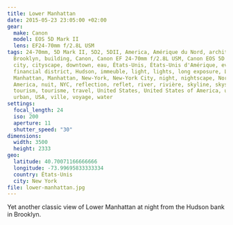 ```yaml
---
title: Lower Manhattan
date: 2015-05-23 23:05:00 +02:00
gear:
  make: Canon
  model: EOS 5D Mark II
  lens: EF24-70mm f/2.8L USM
tags: 24-70mm, 5D Mark II, 5D2, 5DII, America, Amérique du Nord, architecture,
  Brooklyn, building, Canon, Canon EF 24-70mm f/2.8L USM, Canon EOS 5D Mark II,
  city, cityscape, downtown, eau, États-Unis, États-Unis d'Amérique, evening,
  financial district, Hudson, immeuble, light, lights, long exposure, Lower
  Manhattan, Manhattan, New-York, New-York City, night, nightscape, North
  America, nuit, NYC, reflection, reflet, river, rivière, skyline, skyscrapers,
  tourism, tourisme, travel, United States, United States of America, urbain,
  urban, USA, ville, voyage, water
settings:
  focal_length: 24
  iso: 200
  aperture: 11
  shutter_speed: "30"
dimensions:
  width: 3500
  height: 2333
geo:
  latitude: 40.70071166666666
  longitude: -73.99695833333334
  country: États-Unis
  city: New York
file: lower-manhattan.jpg
---
```


Yet another classic view of Lower Manhattan at night from the Hudson bank in Brooklyn.
